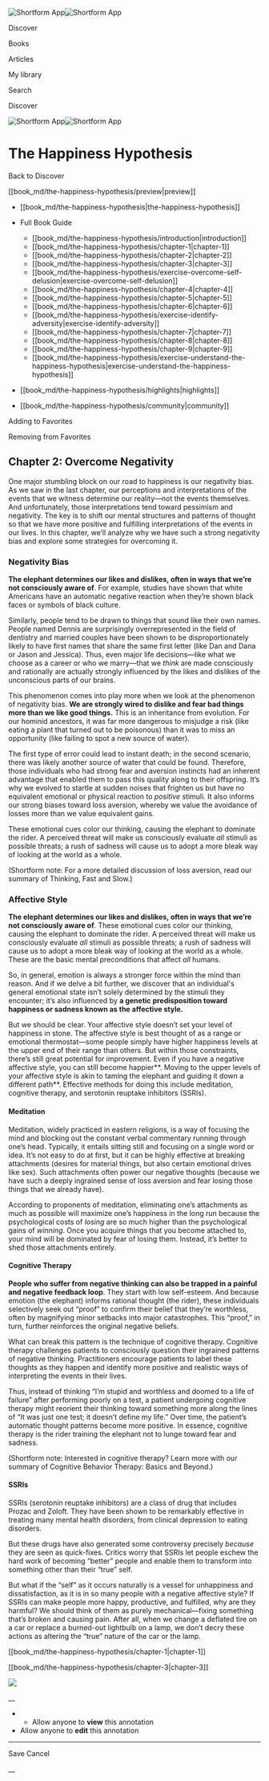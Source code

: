 ![Shortform App](/img/logo.36a2399e.svg)![Shortform App](/img/logo-dark.70c1b072.svg)

Discover

Books

Articles

My library

Search

Discover

![Shortform App](/img/logo.36a2399e.svg)![Shortform App](/img/logo-dark.70c1b072.svg)

# The Happiness Hypothesis

Back to Discover

[[book_md/the-happiness-hypothesis/preview|preview]]

  * [[book_md/the-happiness-hypothesis|the-happiness-hypothesis]]
  * Full Book Guide

    * [[book_md/the-happiness-hypothesis/introduction|introduction]]
    * [[book_md/the-happiness-hypothesis/chapter-1|chapter-1]]
    * [[book_md/the-happiness-hypothesis/chapter-2|chapter-2]]
    * [[book_md/the-happiness-hypothesis/chapter-3|chapter-3]]
    * [[book_md/the-happiness-hypothesis/exercise-overcome-self-delusion|exercise-overcome-self-delusion]]
    * [[book_md/the-happiness-hypothesis/chapter-4|chapter-4]]
    * [[book_md/the-happiness-hypothesis/chapter-5|chapter-5]]
    * [[book_md/the-happiness-hypothesis/chapter-6|chapter-6]]
    * [[book_md/the-happiness-hypothesis/exercise-identify-adversity|exercise-identify-adversity]]
    * [[book_md/the-happiness-hypothesis/chapter-7|chapter-7]]
    * [[book_md/the-happiness-hypothesis/chapter-8|chapter-8]]
    * [[book_md/the-happiness-hypothesis/chapter-9|chapter-9]]
    * [[book_md/the-happiness-hypothesis/exercise-understand-the-happiness-hypothesis|exercise-understand-the-happiness-hypothesis]]
  * [[book_md/the-happiness-hypothesis/highlights|highlights]]
  * [[book_md/the-happiness-hypothesis/community|community]]



Adding to Favorites 

Removing from Favorites 

## Chapter 2: Overcome Negativity

One major stumbling block on our road to happiness is our negativity bias. As we saw in the last chapter, our perceptions and interpretations of the events that we witness determine our reality—not the events themselves. And unfortunately, those interpretations tend toward pessimism and negativity. The key is to shift our mental structures and patterns of thought so that we have more positive and fulfilling interpretations of the events in our lives. In this chapter, we’ll analyze why we have such a strong negativity bias and explore some strategies for overcoming it.

### Negativity Bias

**The elephant determines our likes and dislikes, often in ways that we’re not consciously aware of**. For example, studies have shown that white Americans have an automatic negative reaction when they’re shown black faces or symbols of black culture.

Similarly, people tend to be drawn to things that sound like their own names. People named Dennis are surprisingly overrepresented in the field of dentistry and married couples have been shown to be disproportionately likely to have first names that share the same first letter (like Dan and Dana or Jason and Jessica). Thus, even major life decisions—like what we choose as a career or who we marry—that we _think_ are made consciously and rationally are actually strongly influenced by the likes and dislikes of the unconscious parts of our brains.

This phenomenon comes into play more when we look at the phenomenon of negativity bias. **We are strongly wired to dislike and fear bad things more than we like good things.** This is an inheritance from evolution. For our hominid ancestors, it was far more dangerous to misjudge a risk (like eating a plant that turned out to be poisonous) than it was to miss an opportunity (like failing to spot a new source of water).

The first type of error could lead to instant death; in the second scenario, there was likely another source of water that could be found. Therefore, those individuals who had strong fear and aversion instincts had an inherent advantage that enabled them to pass this quality along to their offspring. It’s why we evolved to startle at sudden noises that frighten us but have no equivalent emotional or physical reaction to _positive_ stimuli. It also informs our strong biases toward loss aversion, whereby we value the avoidance of losses more than we value equivalent gains.

These emotional cues color our thinking, causing the elephant to dominate the rider. A perceived threat will make us consciously evaluate _all_ stimuli as possible threats; a rush of sadness will cause us to adopt a more bleak way of looking at the world as a whole.

(Shortform note: For a more detailed discussion of loss aversion, read our summary of Thinking, Fast and Slow.)

### Affective Style

**The elephant determines our likes and dislikes, often in ways that we’re not consciously aware of**. These emotional cues color our thinking, causing the elephant to dominate the rider. A perceived threat will make us consciously evaluate _all_ stimuli as possible threats; a rush of sadness will cause us to adopt a more bleak way of looking at the world as a whole. These are the basic mental preconditions that affect _all_ humans.

So, in general, emotion is always a stronger force within the mind than reason. And if we delve a bit further, we discover that an individual's general emotional state isn’t solely determined by the stimuli they encounter; it’s also influenced by **a genetic predisposition toward happiness or sadness known as the affective style.**

But we should be clear. Your affective style doesn’t set your level of happiness in stone. The affective style is best thought of as a range or emotional thermostat—some people simply have higher happiness levels at the upper end of their range than others. But within those constraints, there’s still great potential for improvement. Even if you have a negative affective style, you can still become happier**. Moving to the upper levels of your affective style is akin to taming the elephant and guiding it down a different path**. Effective methods for doing this include meditation, cognitive therapy, and serotonin reuptake inhibitors (SSRIs).

#### Meditation

Meditation, widely practiced in eastern religions, is a way of focusing the mind and blocking out the constant verbal commentary running through one’s head. Typically, it entails sitting still and focusing on a single word or idea. It’s not easy to do at first, but it can be highly effective at breaking attachments (desires for material things, but also certain emotional drives like sex). Such attachments often power our negative thoughts (because we have such a deeply ingrained sense of loss aversion and fear losing those things that we already have).

According to proponents of meditation, eliminating one’s attachments as much as possible will maximize one’s happiness in the long run because the psychological costs of _losing_ are so much higher than the psychological gains of _winning_. Once you acquire things that you become attached to, your mind will be dominated by fear of losing them. Instead, it’s better to shed those attachments entirely.

#### Cognitive Therapy

**People who suffer from negative thinking can also be trapped in a painful and negative feedback loop**. They start with low self-esteem. And because emotion (the elephant) informs rational thought (the rider), these individuals selectively seek out “proof” to confirm their belief that they’re worthless, often by magnifying minor setbacks into major catastrophes. This “proof,” in turn, further reinforces the original negative beliefs.

What can break this pattern is the technique of cognitive therapy. Cognitive therapy challenges patients to consciously question their ingrained patterns of negative thinking. Practitioners encourage patients to label these thoughts as they happen and identify more positive and realistic ways of interpreting the events in their lives.

Thus, instead of thinking “I’m stupid and worthless and doomed to a life of failure” after performing poorly on a test, a patient undergoing cognitive therapy might reorient their thinking toward something more along the lines of “It was just one test; it doesn’t define my life.” Over time, the patient’s automatic thought patterns become more positive. In essence, cognitive therapy is the rider training the elephant not to lunge toward fear and sadness.

(Shortform note: Interested in cognitive therapy? Learn more with our summary of Cognitive Behavior Therapy: Basics and Beyond.)

#### SSRIs

SSRIs (serotonin reuptake inhibitors) are a class of drug that includes Prozac and Zoloft. They have been shown to be remarkably effective in treating many mental health disorders, from clinical depression to eating disorders.

But these drugs have also generated some controversy precisely _because_ they are seen as quick-fixes. Critics worry that SSRIs let people eschew the hard work of becoming “better” people and enable them to transform into something other than their “true” self.

But what if the “self” as it occurs naturally is a vessel for unhappiness and dissatisfaction, as it is in so many people with a negative affective style? If SSRIs can make people more happy, productive, and fulfilled, why are they harmful? We should think of them as purely mechanical—fixing something that’s broken and causing pain. After all, when we change a deflated tire on a car or replace a burned-out lightbulb on a lamp, we don’t decry these actions as altering the “true” nature of the car or the lamp.

[[book_md/the-happiness-hypothesis/chapter-1|chapter-1]]

[[book_md/the-happiness-hypothesis/chapter-3|chapter-3]]

![](https://bat.bing.com/action/0?ti=56018282&Ver=2&mid=ec1ca462-44c4-4ba9-9921-2b765267e882&sid=1711133063fa11eebdec89a8b8ae3bbc&vid=171147a063fa11eea7440fcfeb230d96&vids=0&msclkid=N&pi=0&lg=en-US&sw=800&sh=600&sc=24&nwd=1&tl=Shortform%20%7C%20Book&p=https%3A%2F%2Fwww.shortform.com%2Fapp%2Fbook%2Fthe-happiness-hypothesis%2Fchapter-2&r=&lt=389&evt=pageLoad&sv=1&rn=596666)

__

  *   * Allow anyone to **view** this annotation
  * Allow anyone to **edit** this annotation



* * *

Save Cancel

__



